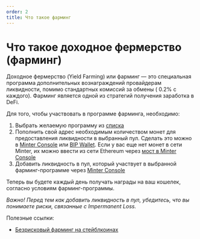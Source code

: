 ```yaml
---
order: 2
title: Что такое фарминг
---
```


# Что такое доходное фермерство (фарминг)

Доходное фермерство (Yield Farming) или фарминг — это специальная программа дополнительных вознаграждений провайдерам ликвидности, помимо стандартных комиссий за обмены ( 0.2% с каждого). Фарминг является одной из стратегий получения заработка в DeFi.

Для того, чтобы участвовать в программе фарминга, необходимо:

1. Выбрать желаемую программу из [списка](https://explorer.minter.network/farming)
2. Пополнить свой адрес необходимым количеством монет для предоставления ликвидности в выбранный пул. Сделать это можно в [Minter Console](https://console.minter.network/ru/swap) или [BIP Wallet](https://www.bip.to/). Если у вас еще нет монет в сети Minter, их можно ввести из сети Ethereum через [мост в Minter Console](https://console.minter.network/ru/hub)
3. Добавить ликвидность в пул, который участвует в выбранной фарминг-программе через [Minter Console](https://console.minter.network/ru/pool)

Теперь вы будете каждый день получать награды на ваш кошелек, согласно условиям фарминг-программы.

*Важно! Перед тем как добавить ликвидность в пул, убедитесь, что вы понимаете риски, связанные с Impermanent Loss.*

Полезные ссылки:
- [Безрисковый фарминг на стейблкоинах](https://minterteam.medium.com/%D1%84%D0%B0%D1%80%D0%BC%D0%B8%D0%BD%D0%B3-%D0%BD%D0%B0-%D1%81%D1%82%D0%B5%D0%B9%D0%B1%D0%BB%D0%BA%D0%BE%D0%B8%D0%BD%D0%B0%D1%85-%D0%B4%D0%BE%D1%85%D0%BE%D0%B4%D0%BD%D0%B0%D1%8F-%D0%BF%D0%B0%D1%80%D0%BA%D0%BE%D0%B2%D0%BA%D0%B0-%D0%B4%D0%BE%D0%BB%D0%BB%D0%B0%D1%80%D0%BE%D0%B2-b49c99503b7c)

